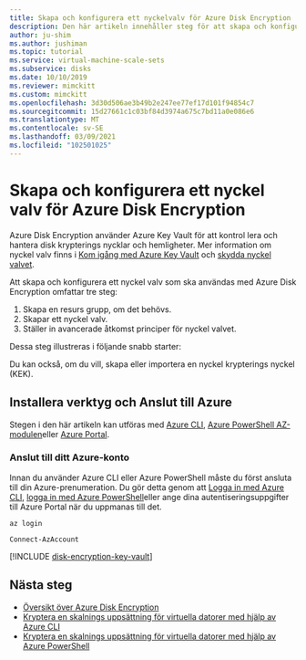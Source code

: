 ```yaml
---
title: Skapa och konfigurera ett nyckelvalv för Azure Disk Encryption
description: Den här artikeln innehåller steg för att skapa och konfigurera ett nyckel valv som ska användas med Azure Disk Encryption
author: ju-shim
ms.author: jushiman
ms.topic: tutorial
ms.service: virtual-machine-scale-sets
ms.subservice: disks
ms.date: 10/10/2019
ms.reviewer: mimckitt
ms.custom: mimckitt
ms.openlocfilehash: 3d30d506ae3b49b2e247ee77ef17d101f94854c7
ms.sourcegitcommit: 15d27661c1c03bf84d3974a675c7bd11a0e086e6
ms.translationtype: MT
ms.contentlocale: sv-SE
ms.lasthandoff: 03/09/2021
ms.locfileid: "102501025"
---
```

# <a name="create-and-configure-a-key-vault-for-azure-disk-encryption"></a>Skapa och konfigurera ett nyckel valv för Azure Disk Encryption

Azure Disk Encryption använder Azure Key Vault för att kontrol lera och hantera disk krypterings nycklar och hemligheter.  Mer information om nyckel valv finns i [Kom igång med Azure Key Vault](../key-vault/general/overview.md) och [skydda nyckel valvet](../key-vault/general/secure-your-key-vault.md).

Att skapa och konfigurera ett nyckel valv som ska användas med Azure Disk Encryption omfattar tre steg:

1. Skapa en resurs grupp, om det behövs.
2. Skapar ett nyckel valv. 
3. Ställer in avancerade åtkomst principer för nyckel valvet.

Dessa steg illustreras i följande snabb starter:

Du kan också, om du vill, skapa eller importera en nyckel krypterings nyckel (KEK).

## <a name="install-tools-and-connect-to-azure"></a>Installera verktyg och Anslut till Azure

Stegen i den här artikeln kan utföras med [Azure CLI](/cli/azure/), [Azure PowerShell AZ-modulen](/powershell/azure/)eller [Azure Portal](https://portal.azure.com).

### <a name="connect-to-your-azure-account"></a>Anslut till ditt Azure-konto

Innan du använder Azure CLI eller Azure PowerShell måste du först ansluta till din Azure-prenumeration. Du gör detta genom att [Logga in med Azure CLI](/cli/azure/authenticate-azure-cli), [logga in med Azure PowerShell](/powershell/azure/authenticate-azureps)eller ange dina autentiseringsuppgifter till Azure Portal när du uppmanas till det.

```azurecli-interactive
az login
```

```azurepowershell-interactive
Connect-AzAccount
```

[!INCLUDE [disk-encryption-key-vault](../../includes/disk-encryption-key-vault.md)]
 
## <a name="next-steps"></a>Nästa steg

- [Översikt över Azure Disk Encryption](disk-encryption-overview.md)
- [Kryptera en skalnings uppsättning för virtuella datorer med hjälp av Azure CLI](disk-encryption-cli.md)
- [Kryptera en skalnings uppsättning för virtuella datorer med hjälp av Azure PowerShell](disk-encryption-powershell.md)
